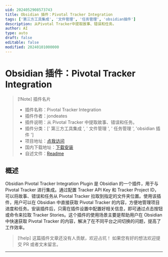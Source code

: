 ```yaml
---
uid: 2024052908573743
title: Obsidian 插件：Pivotal Tracker Integration
tags: ['第三方工具集成', '文件管理', '任务管理', 'obsidian插件']
description: 从Pivotal Tracker中提取故事、错误和任务。
author: AI
type: auto
draft: false
editable: false
modified: 20240101000000
---
```


# Obsidian 插件：Pivotal Tracker Integration

> [!Note] 插件名片
> - 插件名称：Pivotal Tracker Integration
> - 插件作者：jondeates
> - 插件说明：从 Pivotal Tracker 中提取故事、错误和任务。
> - 插件分类：[' 第三方工具集成 ', ' 文件管理 ', ' 任务管理 ', 'obsidian 插件 ']
> - 项目地址：[点我访问](https://github.com/jonnydeates/obsidian-pivotal-tracker-integration-plugin)
> - 国内下载地址：[下载安装](https://pkmer.cn/products/plugin/pluginMarket/?pivotal-tracker-integration)
> - 自述文件：[Readme](https://ghproxy.net/https://raw.githubusercontent.com/JonnyDeates/obsidian-pivotal-tracker-integration-plugin/main/README.md)

## 概述

Obsidian Pivotal Tracker Integration Plugin 是 Obsidian 的一个插件，用于与 Pivotal Tracker 进行集成。通过配置 Tracker API Key 和 Tracker Project ID，可以将故事、错误和任务从 Pivotal Tracker 拉取到指定的文件夹位置。使用该插件，用户可以在 Obsidian 中直接获取 Pivotal Tracker 的内容，方便地管理项目进度和任务。安装插件后，只需在插件设置中配置好相关信息，即可通过点击按钮或命令来拉取 Tracker Stories。这个插件的使用场景主要是帮助用户在 Obsidian 中快速获取 Pivotal Tracker 的内容，解决了在不同平台之间切换的问题，提高了工作效率。

> [!help]
> 这篇插件文章还没有人贡献，欢迎占坑！
> 如果您有好的想法欢迎提交 PR 或者文末留言。

---



